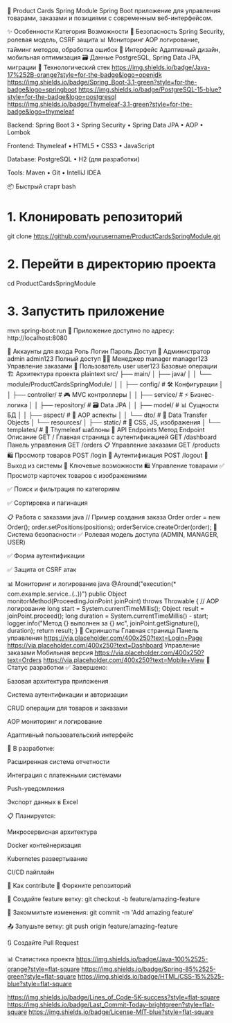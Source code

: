 🛒 Product Cards Spring Module
Spring Boot приложение для управления товарами, заказами и позициями с современным веб-интерфейсом.

✨ Особенности
Категория	Возможности
🔐 Безопасность	Spring Security, ролевая модель, CSRF защита
📊 Мониторинг	AOP логирование, тайминг методов, обработка ошибок
📱 Интерфейс	Адаптивный дизайн, мобильная оптимизация
🗃️ Данные	PostgreSQL, Spring Data JPA, миграции
🚀 Технологический стек
https://img.shields.io/badge/Java-17%252B-orange?style=for-the-badge&logo=openjdk
https://img.shields.io/badge/Spring_Boot-3.1-green?style=for-the-badge&logo=springboot
https://img.shields.io/badge/PostgreSQL-15-blue?style=for-the-badge&logo=postgresql
https://img.shields.io/badge/Thymeleaf-3.1-green?style=for-the-badge&logo=thymeleaf

Backend: Spring Boot 3 • Spring Security • Spring Data JPA • AOP • Lombok

Frontend: Thymeleaf • HTML5 • CSS3 • JavaScript

Database: PostgreSQL • H2 (для разработки)

Tools: Maven • Git • IntelliJ IDEA

📦 Быстрый старт
bash
# 1. Клонировать репозиторий
git clone https://github.com/yourusername/ProductCardsSpringModule.git

# 2. Перейти в директорию проекта
cd ProductCardsSpringModule

# 3. Запустить приложение
mvn spring-boot:run
📍 Приложение доступно по адресу: http://localhost:8080

👥 Аккаунты для входа
Роль	Логин	Пароль	Доступ
👑 Администратор	admin	admin123	Полный доступ
👨‍💼 Менеджер	manager	manager123	Управление заказами
👤 Пользователь	user	user123	Базовые операции
🏗️ Архитектура проекта
plaintext
src/
├── main/
│   ├── java/
│   │   └── module/ProductCardsSpringModule/
│   │       ├── config/          # 🛠️ Конфигурации
│   │       ├── controller/      # 🎮 MVC контроллеры
│   │       ├── service/         # ⚡ Бизнес-логика
│   │       ├── repository/      # 🗃️ Data JPA
│   │       ├── model/          # 📊 Сущности БД
│   │       ├── aspect/         # 📝 AOP аспекты
│   │       └── dto/            # 📨 Data Transfer Objects
│   └── resources/
│       ├── static/             # 🎨 CSS, JS, изображения
│       └── templates/          # 📝 Thymeleaf шаблоны
📡 API Endpoints
Метод	Endpoint	Описание
GET	/	Главная страница с аутентификацией
GET	/dashboard	Панель управления
GET	/orders	📋 Управление заказами
GET	/products	🛍️ Просмотр товаров
POST	/login	🔐 Аутентификация
POST	/logout	🚪 Выход из системы
🎯 Ключевые возможности
🛍️ Управление товарами
✅ Просмотр карточек товаров с изображениями

✅ Поиск и фильтрация по категориям

✅ Сортировка и пагинация

📋 Работа с заказами
java
// Пример создания заказа
Order order = new Order();
order.setPositions(positions);
orderService.createOrder(order);
🔐 Система безопасности
✅ Ролевая модель доступа (ADMIN, MANAGER, USER)

✅ Форма аутентификации

✅ Защита от CSRF атак

📊 Мониторинг и логирование
java
@Around("execution(* com.example.service.*.*(..))")
public Object monitorMethod(ProceedingJoinPoint joinPoint) throws Throwable {
    // AOP логирование
    long start = System.currentTimeMillis();
    Object result = joinPoint.proceed();
    long duration = System.currentTimeMillis() - start;
    logger.info("Метод {} выполнен за {} мс", 
                joinPoint.getSignature(), duration);
    return result;
}
🎨 Скриншоты
Главная страница	Панель управления
https://via.placeholder.com/400x250?text=Login+Page	https://via.placeholder.com/400x250?text=Dashboard
Управление заказами	Мобильная версия
https://via.placeholder.com/400x250?text=Orders	https://via.placeholder.com/400x250?text=Mobile+View
🚦 Статус разработки
✅ Завершено:

Базовая архитектура приложения

Система аутентификации и авторизации

CRUD операции для товаров и заказами

AOP мониторинг и логирование

Адаптивный пользовательский интерфейс

🔄 В разработке:

Расширенная система отчетности

Интеграция с платежными системами

Push-уведомления

Экспорт данных в Excel

📋 Планируется:

Микросервисная архитектура

Docker контейнеризация

Kubernetes развертывание

CI/CD пайплайн

🤝 Как contribute
🍴 Форкните репозиторий

🌿 Создайте feature ветку: git checkout -b feature/amazing-feature

💾 Закоммитьте изменения: git commit -m 'Add amazing feature'

📤 Запушьте ветку: git push origin feature/amazing-feature

🔃 Создайте Pull Request

📊 Статистика проекта
https://img.shields.io/badge/Java-100%2525-orange?style=flat-square
https://img.shields.io/badge/Spring-85%2525-green?style=flat-square
https://img.shields.io/badge/HTML/CSS-15%2525-blue?style=flat-square

https://img.shields.io/badge/Lines_of_Code-5K-success?style=flat-square
https://img.shields.io/badge/Last_Commit-Today-brightgreen?style=flat-square
https://img.shields.io/badge/License-MIT-blue?style=flat-square

